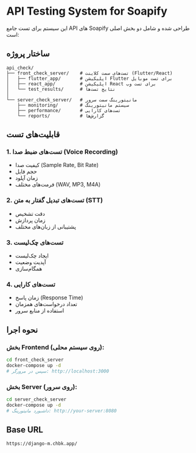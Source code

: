 # API Testing System for Soapify

این سیستم برای تست جامع API های Soapify طراحی شده و شامل دو بخش اصلی است:

## ساختار پروژه

```
api_check/
├── front_check_server/    # تست‌های سمت کلاینت (Flutter/React)
│   ├── flutter_app/       # اپلیکیشن Flutter برای تست موبایل
│   ├── react_app/         # اپلیکیشن React برای تست وب
│   └── test_results/      # نتایج تست‌ها
│
└── server_check_server/   # مانیتورینگ سمت سرور
    ├── monitoring/        # سیستم مانیتورینگ
    ├── performance/       # تست‌های کارایی
    └── reports/           # گزارش‌ها
```

## قابلیت‌های تست

### 1. تست‌های ضبط صدا (Voice Recording)
- کیفیت صدا (Sample Rate, Bit Rate)
- حجم فایل
- زمان آپلود
- فرمت‌های مختلف (WAV, MP3, M4A)

### 2. تست‌های تبدیل گفتار به متن (STT)
- دقت تشخیص
- زمان پردازش
- پشتیبانی از زبان‌های مختلف

### 3. تست‌های چک‌لیست
- ایجاد چک‌لیست
- آپدیت وضعیت
- همگام‌سازی

### 4. تست‌های کارایی
- زمان پاسخ (Response Time)
- تعداد درخواست‌های همزمان
- استفاده از منابع سرور

## نحوه اجرا

### بخش Frontend (روی سیستم محلی):
```bash
cd front_check_server
docker-compose up -d
# سپس در مرورگر: http://localhost:3000
```

### بخش Server (روی سرور):
```bash
cd server_check_server
docker-compose up -d
# داشبورد مانیتورینگ: http://your-server:8080
```

## Base URL
```
https://django-m.chbk.app/
```